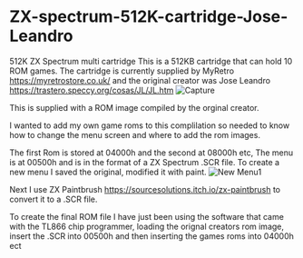 # ZX-spectrum-512K-cartridge-Jose-Leandro
512K ZX Spectrum multi cartridge
This is a 512KB cartridge that can hold 10 ROM games. The cartridge is currently supplied by MyRetro https://myretrostore.co.uk/ and the original creator was Jose Leandro https://trastero.speccy.org/cosas/JL/JL.htm
![Capture](https://github.com/user-attachments/assets/e0884ec6-c728-441e-8619-a445717cfdd5)

This is supplied with a ROM image compiled by the orginal creator.

I wanted to add my own game roms to this complilation so needed to know how to change the menu screen and  where to add the rom images.

The first Rom is stored at 04000h and the second at 08000h etc,
The menu is at 00500h and is in the format of a ZX Spectrum .SCR file. To create a new menu I saved the original, modified it with paint.
![New Menu1](https://github.com/user-attachments/assets/54e3479b-b245-4fa7-8a6f-752278cfedd0)

Next I use ZX Paintbrush https://sourcesolutions.itch.io/zx-paintbrush to convert it to a .SCR file.

To create the final ROM file I have just been using the software that came with the TL866 chip programmer, loading the orignal creators rom image, insert the .SCR into 00500h and then inserting the games roms into 04000h ect

